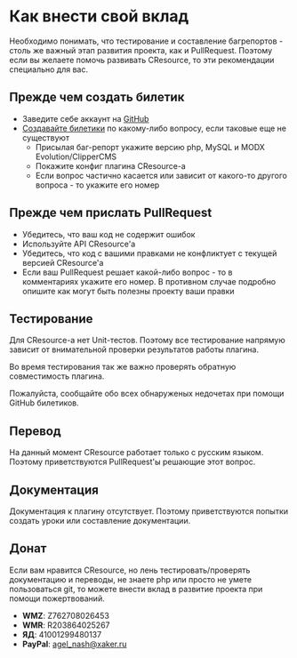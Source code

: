 # Как внести свой вклад
Необходимо понимать, что тестирование и составление багрепортов - столь же важный этап развития проекта, как и
PullRequest. Поэтому если вы желаете помочь развивать CResource, то эти рекомендации специально для вас.

## Прежде чем создать билетик
* Заведите себе аккаунт на [GitHub](https://github.com/signup/free)
* [Создавайте билетики](https://github.com/AgelxNash/CResource/issues/new) по какому-либо вопросу, если таковые еще не существуют
    * Присылая баг-репорт укажите версию php, MySQL и MODX Evolution/ClipperCMS
    * Покажите конфиг плагина CResource-а
    * Если вопрос частично касается или зависит от какого-то другого вопроса - то укажите его номер

## Прежде чем прислать PullRequest
* Убедитесь, что ваш код не содержит ошибок
* Используйте API CResource'а
* Убедитесь, что код с вашими правками не конфликтует с текущей версией CResource'a
* Если ваш PullRequest решает какой-либо вопрос - то в комментариях укажите его номер. В противном случае подробно опишите как могут быть полезны проекту ваши правки

## Тестирование
Для CResource-а нет Unit-тестов. Поэтому все тестирование напрямую зависит от внимательной проверки результатов работы плагина.

Во время тестирования так же важно проверять обратную совместимость плагина. 

Пожалуйста, сообщайте обо всех обнаруженых недочетах при помощи GitHub билетиков.

## Перевод
На данный момент CResource работает только с русским языком. Поэтому приветствуются PullRequest'ы решающие этот вопрос.

## Документация
Документация к плагину отсутствует. Поэтому приветствуются попытки создать уроки или составление документации.

## Донат
Если вам нравится CResource, но лень тестировать/проверять документацию и переводы, не знаете php или просто не умете пользоваться git, то можете внести вклад в развитие проекта при помощи пожертвований.
* **WMZ**: Z762708026453
* **WMR**: R203864025267
* **ЯД**: 41001299480137
* **PayPal**: agel_nash@xaker.ru